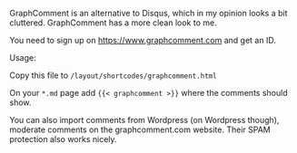 GraphComment is an alternative to Disqus, which in my opinion looks a bit cluttered. GraphComment has a more clean look to me.

You need to sign up on https://www.graphcomment.com and get an ID.

Usage:

Copy this file to `/layout/shortcodes/graphcomment.html`

On your `*.md` page add `{{< graphcomment >}}` where the comments should show.

You can also import comments from Wordpress (on Wordpress though), moderate comments on the graphcomment.com website. Their SPAM protection also works nicely.
